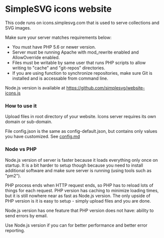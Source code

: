 # SimpleSVG icons website

This code runs on icons.simplesvg.com that is used to serve collections and SVG images.

Make sure your server matches requirements below:

* You must have PHP 5.6 or newer version.
* Server must be running Apache with mod_rewrite enabled and AllowOverride enabled.
* Files must be writable by same user that runs PHP scripts to allow writing to "cache" and "git-repos" directories.
* If you are using function to synchronize repositories, make sure Git is installed and is accessable from command line.

Node.js version is available at https://github.com/simplesvg/website-icons.js


### How to use it

Upload files in root directory of your website. Icons server requires its own domain or sub-domain.

File config.json is the same as config-default.json, but contains only values you have customized. See [config.md](config.md)


### Node vs PHP

Node.js version of server is faster because it loads everything only once on startup. It is a bit harder to setup though because you need to install additional software and make sure server is running (using tools such as "pm2").

PHP process ends when HTTP request ends, so PHP has to reload lots of things for each request. PHP version has caching to minimize loading times, but it is still nowhere near as fast as Node.js version. The only upside of PHP version is it is easy to setup - simply upload files and you are done.

Node.js version has one feature that PHP version does not have: ability to send errors by email.

Use Node.js version if you can for better performance and better error reporting.
